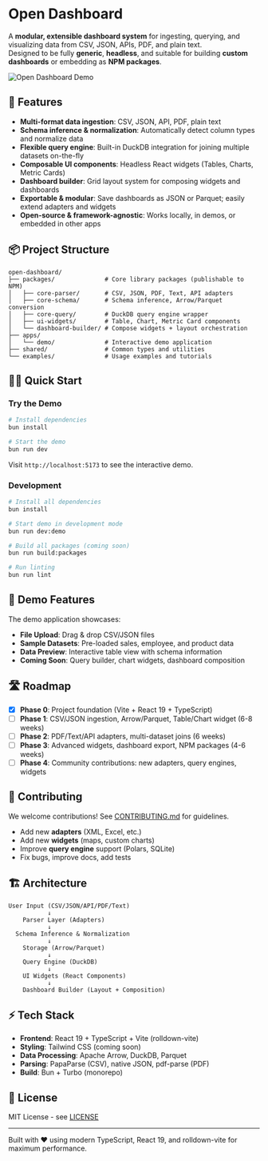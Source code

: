 # Open Dashboard

A **modular, extensible dashboard system** for ingesting, querying, and visualizing data from CSV, JSON, APIs, PDF, and plain text.  
Designed to be fully **generic**, **headless**, and suitable for building **custom dashboards** or embedding as **NPM packages**.

![Open Dashboard Demo](./docs/demo-preview.png)

## 🚀 Features

- **Multi-format data ingestion**: CSV, JSON, API, PDF, plain text
- **Schema inference & normalization**: Automatically detect column types and normalize data
- **Flexible query engine**: Built-in DuckDB integration for joining multiple datasets on-the-fly
- **Composable UI components**: Headless React widgets (Tables, Charts, Metric Cards)
- **Dashboard builder**: Grid layout system for composing widgets and dashboards
- **Exportable & modular**: Save dashboards as JSON or Parquet; easily extend adapters and widgets
- **Open-source & framework-agnostic**: Works locally, in demos, or embedded in other apps

## 📦 Project Structure

```
open-dashboard/
├── packages/              # Core library packages (publishable to NPM)
│   ├── core-parser/       # CSV, JSON, PDF, Text, API adapters
│   ├── core-schema/       # Schema inference, Arrow/Parquet conversion
│   ├── core-query/        # DuckDB query engine wrapper
│   ├── ui-widgets/        # Table, Chart, Metric Card components
│   └── dashboard-builder/ # Compose widgets + layout orchestration
├── apps/
│   └── demo/              # Interactive demo application
├── shared/                # Common types and utilities
└── examples/              # Usage examples and tutorials
```

## 🏃‍♂️ Quick Start

### Try the Demo

```bash
# Install dependencies
bun install

# Start the demo
bun run dev
```

Visit `http://localhost:5173` to see the interactive demo.

### Development

```bash
# Install all dependencies
bun install

# Start demo in development mode
bun run dev:demo

# Build all packages (coming soon)
bun run build:packages

# Run linting
bun run lint
```

## 🎯 Demo Features

The demo application showcases:

- **File Upload**: Drag & drop CSV/JSON files
- **Sample Datasets**: Pre-loaded sales, employee, and product data
- **Data Preview**: Interactive table view with schema information
- **Coming Soon**: Query builder, chart widgets, dashboard composition

## 🛣️ Roadmap

- [x] **Phase 0**: Project foundation (Vite + React 19 + TypeScript)
- [ ] **Phase 1**: CSV/JSON ingestion, Arrow/Parquet, Table/Chart widget (6-8 weeks)
- [ ] **Phase 2**: PDF/Text/API adapters, multi-dataset joins (6 weeks)
- [ ] **Phase 3**: Advanced widgets, dashboard export, NPM packages (4-6 weeks)
- [ ] **Phase 4**: Community contributions: new adapters, query engines, widgets

## 🤝 Contributing

We welcome contributions! See [CONTRIBUTING.md](./CONTRIBUTING.md) for guidelines.

- Add new **adapters** (XML, Excel, etc.)
- Add new **widgets** (maps, custom charts)
- Improve **query engine** support (Polars, SQLite)
- Fix bugs, improve docs, add tests

## 🏗️ Architecture

```
User Input (CSV/JSON/API/PDF/Text)
           ↓
    Parser Layer (Adapters)
           ↓
  Schema Inference & Normalization
           ↓
    Storage (Arrow/Parquet)
           ↓
    Query Engine (DuckDB)
           ↓
    UI Widgets (React Components)
           ↓
    Dashboard Builder (Layout + Composition)
```

## ⚡ Tech Stack

- **Frontend**: React 19 + TypeScript + Vite (rolldown-vite)
- **Styling**: Tailwind CSS (coming soon)
- **Data Processing**: Apache Arrow, DuckDB, Parquet
- **Parsing**: PapaParse (CSV), native JSON, pdf-parse (PDF)
- **Build**: Bun + Turbo (monorepo)

## 📄 License

MIT License - see [LICENSE](./LICENSE)

---

Built with ❤️ using modern TypeScript, React 19, and rolldown-vite for maximum performance.
